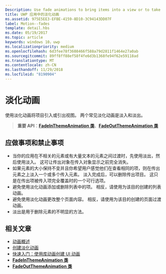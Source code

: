 ```yaml
---
Description: Use fade animations to bring items into a view or to take items out of a view. The two common fade animations are fade-in and fade-out.
title: UWP 应用中的淡化动画
ms.assetid: 975E5EE3-EFBE-4159-8D10-3C94143DD07F
label: Motion--fades
template: detail.hbs
ms.date: 05/19/2017
ms.topic: article
keywords: windows 10，uwp
ms.localizationpriority: medium
ms.openlocfilehash: 6d3fee78f3608466f588a79d2811f1464e27a0ab
ms.sourcegitcommit: 89ff8ff88ef58f4fe6d3b1368fe94f62e59118ad
ms.translationtype: MT
ms.contentlocale: zh-CN
ms.lasthandoff: 11/29/2018
ms.locfileid: "8190904"
---
```

# <a name="fade-animations"></a>淡化动画



使用淡化动画将项目引入或引出视图。 两个常见淡化动画是淡入和淡出。

> **重要 API**：[**FadeInThemeAnimation 类**](https://msdn.microsoft.com/library/windows/apps/br210298)、[**FadeOutThemeAnimation 类**](https://msdn.microsoft.com/library/windows/apps/br210302)


## <a name="dos-and-donts"></a>应做事项和禁止事项


-   当你的应用在不相关的元素或有大量文本的元素之间过渡时，先使用淡出，然后使用淡入。 这可让传出对象在传入对象显示之前完全消失。
-   如果元素的大小保持不变并且你希望用户感觉他们在查看相同的项，则在传出元素之上淡入一个或多个传入元素。 淡入完成后，可以删除传出项目。 这只是在传出项被传入项完全覆盖时的一个可行选项。
-   避免使用淡化动画添加或删除列表中的项。 相反，请使用为该目的创建的列表动画。
-   避免使用淡化动画更改整个页面内容。 相反，请使用为该目的创建的页面过渡动画。
-   淡出是用于删除元素的不明显的方法。
## <a name="related-articles"></a>相关文章

* [动画概述](https://msdn.microsoft.com/library/windows/apps/mt187350)
* [创建淡化动画](https://msdn.microsoft.com/library/windows/apps/xaml/jj649429)
* [快速入门：使用库动画创建 UI 动画](https://msdn.microsoft.com/library/windows/apps/xaml/hh452703)
* [**FadeInThemeAnimation 类**](https://msdn.microsoft.com/library/windows/apps/br210298)
* [**FadeOutThemeAnimation 类**](https://msdn.microsoft.com/library/windows/apps/br210302)

 

 





